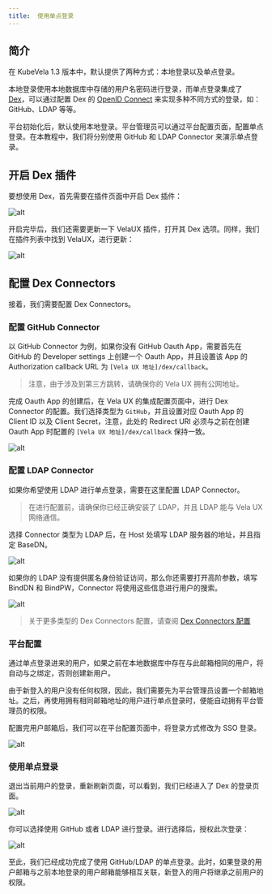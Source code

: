 ```yaml
---
title:  使用单点登录
---
```


## 简介

在 KubeVela 1.3 版本中，默认提供了两种方式：本地登录以及单点登录。

本地登录使用本地数据库中存储的用户名密码进行登录，而单点登录集成了 [Dex](https://dexidp.io/)，可以通过配置 Dex 的 [OpenID Connect](https://dexidp.io/docs/openid-connect) 来实现多种不同方式的登录，如：GitHub、LDAP 等等。

平台初始化后，默认使用本地登录。平台管理员可以通过平台配置页面，配置单点登录。在本教程中，我们将分别使用 GitHub 和 LDAP Connector 来演示单点登录。

## 开启 Dex 插件

要想使用 Dex，首先需要在插件页面中开启 Dex 插件：

![alt](https://static.kubevela.net/images/1.3/dex-addon.png)

开启完毕后，我们还需要更新一下 VelaUX 插件，打开其 Dex 选项。同样，我们在插件列表中找到 VelaUX，进行更新：

![alt](https://static.kubevela.net/images/1.3/upgrade-velaux.png)

## 配置 Dex Connectors

接着，我们需要配置 Dex Connectors。

### 配置 GitHub Connector

以 GitHub Connector 为例，如果你没有 GitHub Oauth App，需要首先在 GitHub 的 Developer settings 上创建一个 Oauth App，并且设置该 App 的 Authorization callback URL 为 `[Vela UX 地址]/dex/callback`。

> 注意，由于涉及到第三方跳转，请确保你的 Vela UX 拥有公网地址。

完成 Oauth App 的创建后，在 Vela UX 的集成配置页面中，进行 Dex Connector 的配置。我们选择类型为 `GitHub`，并且设置对应 Oauth App 的 Client ID 以及 Client Secret，注意，此处的 Redirect URI 必须与之前在创建 Oauth App 时配置的 `[Vela UX 地址]/dex/callback` 保持一致。

![alt](https://static.kubevela.net/images/1.3/intergration.png)

### 配置 LDAP Connector

如果你希望使用 LDAP 进行单点登录，需要在这里配置 LDAP Connector。

> 在进行配置前，请确保你已经正确安装了 LDAP，并且 LDAP 能与 Vela UX 网络通信。

选择 Connector 类型为 LDAP 后，在 Host 处填写 LDAP 服务器的地址，并且指定 BaseDN。

![alt](https://static.kubevela.net/images/1.3/ldap1.png)

如果你的 LDAP 没有提供匿名身份验证访问，那么你还需要打开高阶参数，填写 BindDN 和 BindPW，Connector 将使用这些信息进行用户的搜索。

![alt](https://static.kubevela.net/images/1.3/ldap2.png)

> 关于更多类型的 Dex Connectors 配置，请查阅 [Dex Connectors 配置](../how-to/dashboard/config/dex-connectors)

### 平台配置

通过单点登录进来的用户，如果之前在本地数据库中存在与此邮箱相同的用户，将自动与之绑定，否则创建新用户。

由于新登入的用户没有任何权限，因此，我们需要先为平台管理员设置一个邮箱地址。之后，再使用拥有相同邮箱地址的用户进行单点登录时，便能自动拥有平台管理员的权限。

配置完用户邮箱后，我们可以在平台配置页面中，将登录方式修改为 SSO 登录。

![alt](https://static.kubevela.net/images/1.3/platform-setting.png)

### 使用单点登录

退出当前用户的登录，重新刷新页面，可以看到，我们已经进入了 Dex 的登录页面。

![alt](https://static.kubevela.net/images/1.3/dex-login.png)

你可以选择使用 GitHub 或者 LDAP 进行登录。进行选择后，授权此次登录：

![alt](https://static.kubevela.net/images/1.3/dex-grant-access.png)

至此，我们已经成功完成了使用 GitHub/LDAP 的单点登录。此时，如果登录的用户邮箱与之前本地登录的用户邮箱能够相互关联，新登入的用户将继承之前用户的权限。
